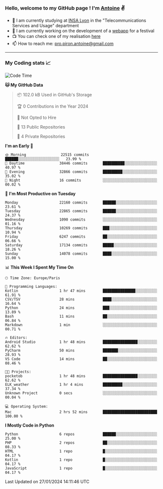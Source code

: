 ### Hello, welcome to my GitHub page ! I'm [Antoine](https://github.com/AntoinePiron) ✌️

- 🌱 I am currently studying at [INSA Lyon](https://www.insa-lyon.fr) in the "Telecommunications Services and Usage" department
- 🔭 I am currently working on the development of a [webapp](https://github.com/24HeuresINSA/Overbookd) for a festival
- 📺 You can check one of my realisation [here](https://astustc.fr)
- 📫 How to reach me: [pro.piron.antoine@gmail.com](mailto:pro.piron.antoine@gmail.com)

---

### My Coding stats 📈
<!--START_SECTION:waka-->
![Code Time](http://img.shields.io/badge/Code%20Time-203%20hrs%2052%20mins-blue)

**🐱 My GitHub Data** 

> 📦 102.0 kB Used in GitHub's Storage 
 > 
> 🏆 0 Contributions in the Year 2024
 > 
> 🚫 Not Opted to Hire
 > 
> 📜 13 Public Repositories 
 > 
> 🔑 4 Private Repositories 
 > 
**I'm an Early 🐤** 

```text
🌞 Morning                22515 commits       ██████░░░░░░░░░░░░░░░░░░░   23.99 % 
🌆 Daytime                38446 commits       ██████████░░░░░░░░░░░░░░░   40.97 % 
🌃 Evening                32866 commits       █████████░░░░░░░░░░░░░░░░   35.02 % 
🌙 Night                  16 commits          ░░░░░░░░░░░░░░░░░░░░░░░░░   00.02 % 
```
📅 **I'm Most Productive on Tuesday** 

```text
Monday                   22160 commits       ██████░░░░░░░░░░░░░░░░░░░   23.61 % 
Tuesday                  22865 commits       ██████░░░░░░░░░░░░░░░░░░░   24.37 % 
Wednesday                1090 commits        ░░░░░░░░░░░░░░░░░░░░░░░░░   01.16 % 
Thursday                 10269 commits       ███░░░░░░░░░░░░░░░░░░░░░░   10.94 % 
Friday                   6247 commits        ██░░░░░░░░░░░░░░░░░░░░░░░   06.66 % 
Saturday                 17134 commits       █████░░░░░░░░░░░░░░░░░░░░   18.26 % 
Sunday                   14078 commits       ████░░░░░░░░░░░░░░░░░░░░░   15.00 % 
```


📊 **This Week I Spent My Time On** 

```text
🕑︎ Time Zone: Europe/Paris

💬 Programming Languages: 
Kotlin                   1 hr 47 mins        ███████████████░░░░░░░░░░   61.91 % 
CSV/TSV                  28 mins             ████░░░░░░░░░░░░░░░░░░░░░   16.64 % 
Python                   24 mins             ███░░░░░░░░░░░░░░░░░░░░░░   13.89 % 
Bash                     11 mins             ██░░░░░░░░░░░░░░░░░░░░░░░   06.84 % 
Markdown                 1 min               ░░░░░░░░░░░░░░░░░░░░░░░░░   00.71 % 

🔥 Editors: 
Android Studio           1 hr 48 mins        ████████████████░░░░░░░░░   62.62 % 
PyCharm                  50 mins             ███████░░░░░░░░░░░░░░░░░░   28.93 % 
VS Code                  14 mins             ██░░░░░░░░░░░░░░░░░░░░░░░   08.46 % 

🐱‍💻 Projects: 
pocketob                 1 hr 48 mins        ████████████████░░░░░░░░░   62.62 % 
ELK_weather              1 hr 4 mins         █████████░░░░░░░░░░░░░░░░   37.34 % 
Unknown Project          0 secs              ░░░░░░░░░░░░░░░░░░░░░░░░░   00.04 % 

💻 Operating System: 
Mac                      2 hrs 52 mins       █████████████████████████   100.00 % 
```

**I Mostly Code in Python** 

```text
Python                   6 repos             ██████░░░░░░░░░░░░░░░░░░░   25.00 % 
PHP                      2 repos             ██░░░░░░░░░░░░░░░░░░░░░░░   08.33 % 
HTML                     1 repo              █░░░░░░░░░░░░░░░░░░░░░░░░   04.17 % 
Kotlin                   1 repo              █░░░░░░░░░░░░░░░░░░░░░░░░   04.17 % 
JavaScript               1 repo              █░░░░░░░░░░░░░░░░░░░░░░░░   04.17 % 
```




 Last Updated on 27/01/2024 14:11:46 UTC
<!--END_SECTION:waka-->
